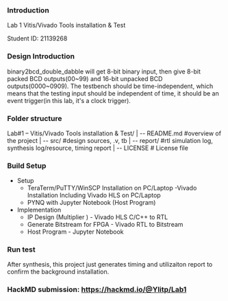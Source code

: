 ### Introduction
Lab 1 Vitis/Vivado Tools installation & Test

Student ID: 21139268
### Design Introduction
binary2bcd_double_dabble will get 8-bit binary input, then give 8-bit packed BCD outputs(00~99) and 16-bit unpacked BCD outputs(0000~0909).
The testbench should be time-independent, which means that the testing input should be independent of time, it should be an event trigger(in this lab, it's a clock trigger).
### Folder structure
Lab#1 – Vitis/Vivado Tools installation & Test/
| -- README.md       #overview of the project
| -- src/            #design sources, .v, tb
| -- report/         #rtl simulation log, synthesis log/resource, timing report
| -- LICENSE         # License file
### Build Setup
- Setup
  - TeraTerm/PuTTY/WinSCP Installation on PC/Laptop
  -Vivado Installation Including Vivado HLS on PC/Laptop
  - PYNQ with Jupyter Notebook (Host Program)
- Implementation
  - IP Design (Multiplier ) - Vivado HLS C/C++ to RTL
  - Generate Bitstream for FPGA - Vivado  RTL to Bitstream
  - Host Program - Jupyter Notebook

### Run test
After synthesis, this project just generates timing and utilizaiton report to confirm the background installation.

### HackMD submission: https://hackmd.io/@Ylitp/Lab1
